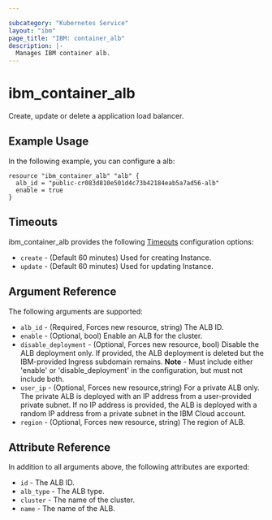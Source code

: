 ```yaml
---

subcategory: "Kubernetes Service"
layout: "ibm"
page_title: "IBM: container_alb"
description: |-
  Manages IBM container alb.
---
```


# ibm\_container_alb

Create, update or delete a application load balancer. 

## Example Usage

In the following example, you can configure a alb:

```hcl
resource "ibm_container_alb" "alb" {
  alb_id = "public-cr083d810e501d4c73b42184eab5a7ad56-alb"
  enable = true
}

```

## Timeouts

ibm_container_alb provides the following [Timeouts](https://www.terraform.io/docs/configuration/resources.html#timeouts) configuration options:

* `create` - (Default 60 minutes) Used for creating Instance.
* `update` - (Default 60 minutes) Used for updating Instance.

## Argument Reference

The following arguments are supported:

* `alb_id` - (Required, Forces new resource, string) The ALB ID.
* `enable` - (Optional, bool)  Enable an ALB for the cluster.
* `disable_deployment` - (Optional, Forces new resource, bool) Disable the ALB deployment only. If provided, the ALB deployment is deleted but the IBM-provided Ingress subdomain remains. 
**Note** - Must include either 'enable' or 'disable_deployment' in the configuration, but must not include both.
* `user_ip` - (Optional, Forces new resource,string) For a private ALB only. The private ALB is deployed with an IP address from a user-provided private subnet. If no IP address is provided, the ALB is deployed with a random IP address from a private subnet in the IBM Cloud account.
* `region` - (Optional, Forces new resource, string) The region of ALB.

## Attribute Reference

In addition to all arguments above, the following attributes are exported:

* `id` - The ALB ID.
* `alb_type` - The ALB type.
* `cluster` - The name of the cluster.
* `name` - The name of the ALB.
